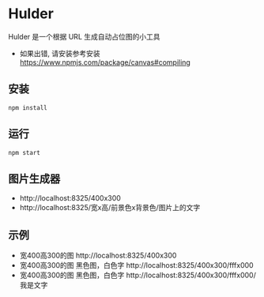 # Hulder

Hulder 是一个根据 URL 生成自动占位图的小工具

* 如果出错, 请安装参考安装 https://www.npmjs.com/package/canvas#compiling 

## 安装
```
npm install 
```

## 运行
```
npm start 
```

## 图片生成器

* http://localhost:8325/400x300
* http://localhost:8325/宽x高/前景色x背景色/图片上的文字

## 示例

* 宽400高300的图 http://localhost:8325/400x300
* 宽400高300的图 黑色图，白色字 http://localhost:8325/400x300/fffx000
* 宽400高300的图 黑色图，白色字 http://localhost:8325/400x300/fffx000/我是文字
